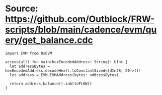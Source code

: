 # Source: https://github.com/Outblock/FRW-scripts/blob/main/cadence/evm/query/get_balance.cdc

```
import EVM from 0xEVM

access(all) fun main(hexEncodedAddress: String): UInt {
  let addressBytes = hexEncodedAddress.decodeHex().toConstantSized<[UInt8; 20]>()!
  let address = EVM.EVMAddress(bytes: addressBytes)

  return address.balance().inAttoFLOW()
}

```